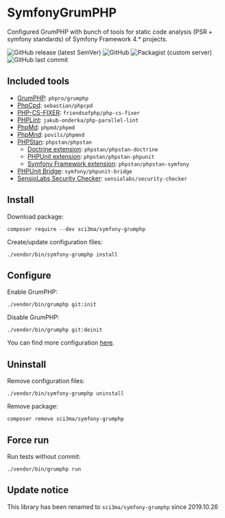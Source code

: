 SymfonyGrumPHP
==============
Configured GrumPHP with bunch of tools for static code analysis (PSR + symfony standards) of Symfony Framework 4.* projects.

![GitHub release (latest SemVer)](https://img.shields.io/github/v/release/sci3ma/symfony-grumphp?style=flat-square)
![GitHub](https://img.shields.io/github/license/sci3ma/symfony-grumphp?style=flat-square)
![Packagist (custom server)](https://img.shields.io/packagist/dt/sci3ma/symfony-grumphp?style=flat-square)
![GitHub last commit](https://img.shields.io/github/last-commit/sci3ma/symfony-grumphp?style=flat-square)

Included tools
--------------
* [GrumPHP](https://github.com/phpro/grumphp): `phpro/grumphp`
* [PhpCpd](https://github.com/sebastianbergmann/phpcpd): `sebastian/phpcpd`
* [PHP-CS-FIXER](https://github.com/FriendsOfPHP/PHP-CS-Fixer): `friendsofphp/php-cs-fixer`
* [PHPLint](https://github.com/JakubOnderka/PHP-Parallel-Lint): `jakub-onderka/php-parallel-lint`
* [PhpMd](https://github.com/phpmd/phpmd): `phpmd/phpmd`
* [PhpMnd](https://github.com/povils/phpmnd): `povils/phpmnd`
* [PHPStan](https://github.com/phpstan/phpstan): `phpstan/phpstan`
    * [Doctrine extension](https://github.com/phpstan/phpstan-doctrine): `phpstan/phpstan-doctrine`
    * [PHPUnit extension](https://github.com/phpstan/phpstan-phpunit): `phpstan/phpstan-phpunit`
    * [Symfony Framework extension](https://github.com/phpstan/phpstan-symfony): `phpstan/phpstan-symfony`
* [PHPUnit Bridge](https://github.com/symfony/phpunit-bridge): `symfony/phpunit-bridge`
* [SensioLabs Security Checker](https://github.com/sensiolabs/security-checker): `sensiolabs/security-checker`

Install
-------
Download package:
```
composer require --dev sci3ma/symfony-grumphp
```
Create/update configuration files:
```
./vendor/bin/symfony-grumphp install
```

Configure
---------
Enable GrumPHP:
```
./vendor/bin/grumphp git:init
```
Disable GrumPHP:
```
./vendor/bin/grumphp git:deinit
```
You can find more configuration [here](https://github.com/phpro/grumphp/blob/master/doc/commands.md#installation).

Uninstall
---------
Remove configuration files:
```
./vendor/bin/symfony-grumphp uninstall
```
Remove package:
```
composer remove sci3ma/symfony-grumphp
```

Force run
---------
Run tests without commit:
```
./vendor/bin/grumphp run
```

Update notice
-------------
This library has been renamed to `sci3ma/symfony-grumphp` since 2019.10.26
